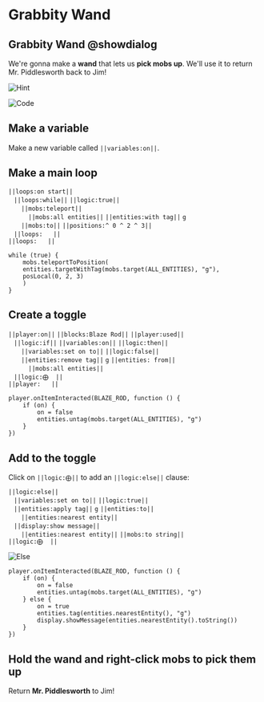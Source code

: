 # Grabbity Wand

## Grabbity Wand @showdialog

We're gonna make a **wand** that lets us **pick mobs up**. We'll use it to return Mr. Piddlesworth back to Jim!

![Hint](https://raw.githubusercontent.com/amg-12/pxt-tutorial/main/docs/static/hint.png)

![Code](https://raw.githubusercontent.com/amg-12/pxt-tutorial/main/docs/static/grabbity.png)

## Make a variable

Make a new variable called ``||variables:on||``.

## Make a main loop

``||loops:on start||`` <br>
`­ ­` ``||loops:while||`` ``||logic:true||`` <br>
`­ ­ ­ ­` ``||mobs:teleport||`` <br>
`­ ­ ­ ­ ­ ­` ``||mobs:all entities||`` ``||entities:with tag||`` `g` <br>
`­ ­ ­ ­` ``||mobs:to||`` ``||positions:^ 0 ^ 2 ^ 3||`` <br>
`­ ­` ``||loops:­ ­ ­ ­||`` <br>
``||loops:­ ­ ­ ­||``

```blocks
while (true) {
    mobs.teleportToPosition(
    entities.targetWithTag(mobs.target(ALL_ENTITIES), "g"),
    posLocal(0, 2, 3)
    )
}
```

## Create a toggle

``||player:on||`` ``||blocks:Blaze Rod||`` ``||player:used||`` <br>
`­ ­` ``||logic:if||`` ``||variables:on||`` ``||logic:then||`` <br>
`­ ­ ­ ­` ``||variables:set on to||`` ``||logic:false||`` <br>
`­ ­ ­ ­` ``||entities:remove tag||`` `g` ``||entities: from||`` <br>
`­ ­ ­ ­ ­ ­` ``||mobs:all entities||`` <br>
`­ ­` ``||logic:⨁ ­ ­||`` <br>
``||player:­ ­ ­ ­||``

```blocks
player.onItemInteracted(BLAZE_ROD, function () {
    if (on) {
        on = false
        entities.untag(mobs.target(ALL_ENTITIES), "g")
    }
})
```

## Add to the toggle

Click on ``||logic:⨁||`` to add an ``||logic:else||`` clause:

``||logic:else||`` <br>
`­ ­` ``||variables:set on to||`` ``||logic:true||`` <br>
`­ ­` ``||entities:apply tag||`` `g` ``||entities:to||`` <br>
`­ ­ ­ ­` ``||entities:nearest entity||`` <br>
`­ ­` ``||display:show message||`` <br>
`­ ­ ­ ­` ``||entities:nearest entity||`` ``||mobs:to string||`` <br>
``||logic:⨁ ­ ­||``

![Else](https://raw.githubusercontent.com/amg-12/pxt-tutorial/main/docs/static/clickelse.png)

```blocks
player.onItemInteracted(BLAZE_ROD, function () {
    if (on) {
        on = false
        entities.untag(mobs.target(ALL_ENTITIES), "g")
    } else {
        on = true
        entities.tag(entities.nearestEntity(), "g")
        display.showMessage(entities.nearestEntity().toString())
    }
})
```

## Hold the wand and right-click mobs to pick them up

Return **Mr. Piddlesworth** to Jim!